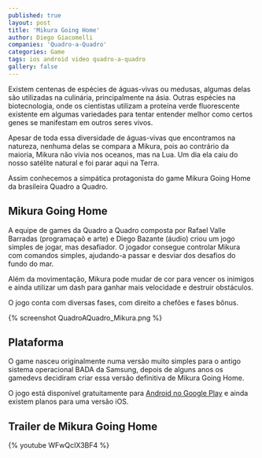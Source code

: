 ```yaml
---
published: true
layout: post
title: 'Mikura Going Home'
author: Diego Giacomelli
companies: 'Quadro-a-Quadro'
categories: Game
tags: ios android video quadro-a-quadro
gallery: false
---
```

Existem centenas de espécies de águas-vivas ou medusas, algumas delas são utilizadas na culinária, principalmente na ásia. Outras espécies na biotecnologia, onde os cientistas utilizam a proteína verde fluorescente existente em algumas variedades para tentar entender melhor como certos genes se manifestam em outros seres vivos. 

Apesar de toda essa diversidade de águas-vivas que encontramos na natureza, nenhuma delas se compara a Mikura, pois ao contrário da maioria, Mikura não vivia nos oceanos, mas na Lua. Um dia ela caiu do nosso satélite natural e foi parar aqui na Terra.

Assim conhecemos a simpática protagonista do game Mikura Going Home da brasileira Quadro a Quadro.

## Mikura Going Home
A equipe de games da Quadro a Quadro composta por Rafael Valle Barradas (programaçaõ e arte) e Diego Bazante (áudio) criou um jogo simples de jogar, mas desafiador. O jogador consegue controlar Mikura com comandos simples, ajudando-a passar e desviar dos desafios do fundo do mar. 

Além da movimentação, Mikura pode mudar de cor para vencer os inimigos e ainda utilizar um dash para ganhar mais velocidade e destruir obstáculos.

O jogo conta com diversas fases, com direito a chefões e fases bônus.

{% screenshot QuadroAQuadro_Mikura.png %}

## Plataforma
O game nasceu originalmente numa versão muito simples para o antigo sistema operacional BADA da Samsung, depois de alguns anos os gamedevs decidiram criar essa versão definitiva de Mikura Going Home.

O jogo está disponível gratuitamente para [Android no Google Play](https://play.google.com/store/apps/details?id=com.qaq.mikurafree&hl=pt_BR) e ainda existem planos para uma versão iOS.

## Trailer de Mikura Going Home
{% youtube WFwQcIX3BF4 %}